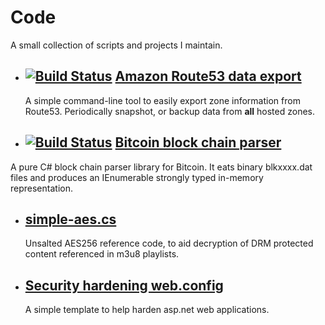 # Code

A small collection of scripts and projects I maintain.

* ## [![Build Status](https://ci.appveyor.com/api/projects/status/github/Pingfu/r53export?branch=master&svg=true)](https://ci.appveyor.com/project/Pingfu/r53export) [Amazon Route53 data export](https://github.com/pingfu/r53export/)
  A simple command-line tool to easily export zone information from Route53. Periodically snapshot, or backup data from <strong>all</strong> hosted zones.

* ## [![Build Status](https://ci.appveyor.com/api/projects/status/github/Pingfu/blockchainsharp?branch=master&svg=true)](https://ci.appveyor.com/project/Pingfu/blockchainsharp) [Bitcoin block chain parser](https://github.com/pingfu/blockchainsharp)
 A pure C# block chain parser library for Bitcoin. It eats binary blkxxxx.dat files and produces an IEnumerable strongly typed in-memory representation.
 
* ## [simple-aes.cs](https://gist.github.com/marcbarry/96470e5424bfa2ffd193)
  Unsalted AES256 reference code, to aid decryption of DRM protected content referenced in m3u8 playlists.

* ## [Security hardening web.config](https://gist.github.com/marcbarry/47644b4a43fbfb63ef54)
  A simple template to help harden asp.net web applications.
